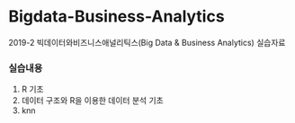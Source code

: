 # Bigdata-Business-Analytics
2019-2 빅데이터와비즈니스애널리틱스(Big Data &amp; Business Analytics) 실습자료  

### 실습내용
1. R 기초  
2. 데이터 구조와 R을 이용한 데이터 분석 기초  
3. knn  

